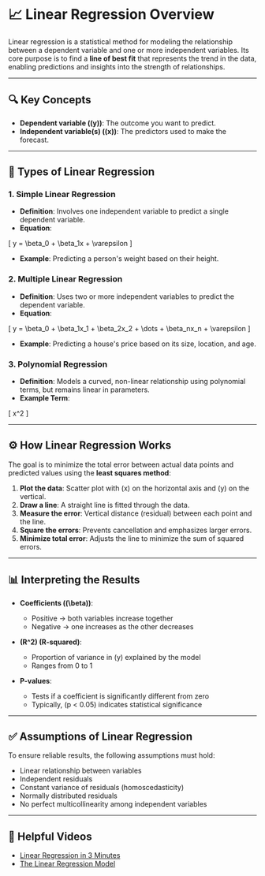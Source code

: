 # 📈 Linear Regression Overview

Linear regression is a statistical method for modeling the relationship between a dependent variable and one or more independent variables. Its core purpose is to find a **line of best fit** that represents the trend in the data, enabling predictions and insights into the strength of relationships.

---

## 🔍 Key Concepts

- **Dependent variable (\(y\))**: The outcome you want to predict.
- **Independent variable(s) (\(x\))**: The predictors used to make the forecast.

---

## 🧠 Types of Linear Regression

### 1. Simple Linear Regression
- **Definition**: Involves one independent variable to predict a single dependent variable.
- **Equation**:  
  

\[
  y = \beta_0 + \beta_1x + \varepsilon
  \]


- **Example**: Predicting a person's weight based on their height.

### 2. Multiple Linear Regression
- **Definition**: Uses two or more independent variables to predict the dependent variable.
- **Equation**:  
  

\[
  y = \beta_0 + \beta_1x_1 + \beta_2x_2 + \dots + \beta_nx_n + \varepsilon
  \]


- **Example**: Predicting a house's price based on its size, location, and age.

### 3. Polynomial Regression
- **Definition**: Models a curved, non-linear relationship using polynomial terms, but remains linear in parameters.
- **Example Term**:  
  

\[
  x^2
  \]



---

## ⚙️ How Linear Regression Works

The goal is to minimize the total error between actual data points and predicted values using the **least squares method**:

1. **Plot the data**: Scatter plot with \(x\) on the horizontal axis and \(y\) on the vertical.
2. **Draw a line**: A straight line is fitted through the data.
3. **Measure the error**: Vertical distance (residual) between each point and the line.
4. **Square the errors**: Prevents cancellation and emphasizes larger errors.
5. **Minimize total error**: Adjusts the line to minimize the sum of squared errors.

---

## 📊 Interpreting the Results

- **Coefficients (\(\beta\))**:  
  - Positive → both variables increase together  
  - Negative → one increases as the other decreases

- **\(R^2\) (R-squared)**:  
  - Proportion of variance in \(y\) explained by the model  
  - Ranges from 0 to 1

- **P-values**:  
  - Tests if a coefficient is significantly different from zero  
  - Typically, \(p < 0.05\) indicates statistical significance

---

## ✅ Assumptions of Linear Regression

To ensure reliable results, the following assumptions must hold:

- Linear relationship between variables
- Independent residuals
- Constant variance of residuals (homoscedasticity)
- Normally distributed residuals
- No perfect multicollinearity among independent variables

---

## 🎥 Helpful Videos

- [Linear Regression in 3 Minutes](https://www.youtube.com/watch?v=3dhcmeOTZ_Q)
- [The Linear Regression Model](https://www.youtube.com/watch?v=m88h75F3Rl8)
